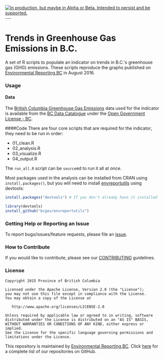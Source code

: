 <div id="devex-badge">
<a rel="Delivery" href="https://github.com/BCDevExchange/docs/blob/master/discussion/projectstates.md"><img alt="In production, but maybe in Alpha or Beta. Intended to persist and be supported." style="border-width:0" src="http://bcdevexchange.org/badge/3.svg" title="In production, but maybe in Alpha or Beta. Intended to persist and be supported." /></a>
</div>
---


# Trends in Greenhouse Gas Emissions in B.C.

A set of R scripts to populate an indicator on trends in B.C.'s greenhouse gas (GHG) emissions. These scripts reproduce the graphs published on [Environmental Reporting BC](http://www.env.gov.bc.ca/soe/indicators/sustainability/ghg-emissions.html) in August 2016.

### Usage

#### Data
The [British Columbia Greenhouse Gas Emissions](https://catalogue.data.gov.bc.ca/dataset/24c899ee-ef73-44a2-8569-a0d6b094e60c) data used for the indicator is available from the [BC Data Catalogue](https://catalogue.data.gov.bc.ca/dataset?download_audience=Public) under the
[Open Government License - BC](http://www2.gov.bc.ca/gov/content/governments/about-the-bc-government/databc/open-data/open-government-license-bc).


####Code
There are four core scripts that are required for the indicator, they need to be run in order:

- 01_clean.R
- 02_analysis.R
- 03_visualize.R
- 04_output.R

The `run_all.R` script can be `source`ed to run it all at once.

Most packages used in the analysis can be installed from CRAN using `install.packages()`, but you will need to install [envreportutils](https://github.com/bcgov/envreportutils) using devtools:


```r
install.packages("devtools") # If you don't already have it installed

library(devtools)
install_github("bcgov/envreportutils")
```

### Getting Help or Reporting an Issue

To report bugs/issues/feature requests, please file an [issue](https://github.com/bcgov/<repo-name>/issues/).

### How to Contribute

If you would like to contribute, please see our [CONTRIBUTING](CONTRIBUTING.md) guidelines.


### License

    Copyright 2015 Province of British Columbia

    Licensed under the Apache License, Version 2.0 (the "License");
    you may not use this file except in compliance with the License.
    You may obtain a copy of the License at 

       http://www.apache.org/licenses/LICENSE-2.0

    Unless required by applicable law or agreed to in writing, software
    distributed under the License is distributed on an "AS IS" BASIS,
    WITHOUT WARRANTIES OR CONDITIONS OF ANY KIND, either express or implied.
    See the License for the specific language governing permissions and
    limitations under the License.
    
This repository is maintained by [Environmental Reporting BC](http://www2.gov.bc.ca/gov/content?id=FF80E0B985F245CEA62808414D78C41B). Click [here](https://github.com/bcgov/EnvReportBC-RepoList) for a complete list of our repositories on GitHub.
